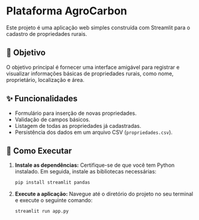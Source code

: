 # Plataforma AgroCarbon

Este projeto é uma aplicação web simples construída com Streamlit para o cadastro de propriedades rurais.

## 🎯 Objetivo

O objetivo principal é fornecer uma interface amigável para registrar e visualizar informações básicas de propriedades rurais, como nome, proprietário, localização e área.

## ✨ Funcionalidades

- Formulário para inserção de novas propriedades.
- Validação de campos básicos.
- Listagem de todas as propriedades já cadastradas.
- Persistência dos dados em um arquivo CSV (`propriedades.csv`).

## 🚀 Como Executar

1.  **Instale as dependências:**
    Certifique-se de que você tem Python instalado. Em seguida, instale as bibliotecas necessárias:
    ```bash
    pip install streamlit pandas
    ```

2.  **Execute a aplicação:**
    Navegue até o diretório do projeto no seu terminal e execute o seguinte comando:
    ```bash
    streamlit run app.py
    ```
